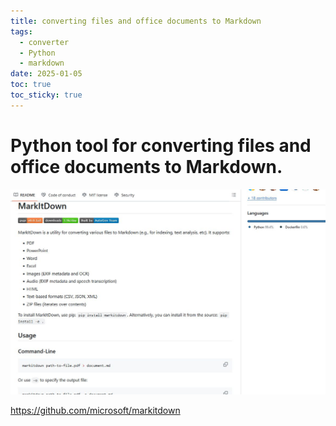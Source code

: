 ```yaml
---
title: converting files and office documents to Markdown
tags:
  - converter
  - Python
  - markdown
date: 2025-01-05
toc: true
toc_sticky: true
---
```


# Python tool for converting files and office documents to Markdown.

![](../_asset/2024-12-21-markitdown-20250105124828.jpg)


<https://github.com/microsoft/markitdown>
